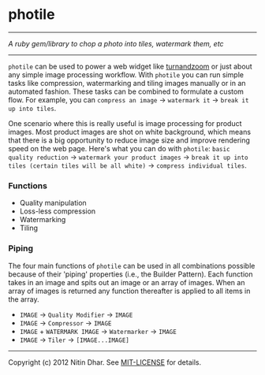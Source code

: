 # photile
* * *
*A ruby gem/library to chop a photo into tiles, watermark them, etc*
* * *

`photile` can be used to power a web widget like [turnandzoom](https://github.com/nitindhar7/turnandzoom) or just about any simple image processing workflow. With `photile` you can run simple tasks like compression, watermarking and tiling images manually or in an automated fashion. These tasks can be combined to formulate a custom flow. For example, you can `compress an image` → `watermark it` → `break it up into tiles`.

One scenario where this is really useful is image processing for product images. Most product images are shot on white background, which means that there is a big opportunity to reduce image size and improve rendering speed on the web page. Here's what you can do with `photile`: `basic quality reduction` → `watermark your product images` → `break it up into tiles (certain tiles will be all white)` → `compress individual tiles`.

### Functions

* Quality manipulation
* Loss-less compression
* Watermarking
* Tiling

### Piping

The four main functions of `photile` can be used in all combinations possible because of their 'piping' properties (i.e., the Builder Pattern). Each function takes in an image and spits out an image or an array of images. When an array of images is returned any function thereafter is applied to all items in the array.

* `IMAGE` → `Quality Modifier` → `IMAGE`
* `IMAGE` → `Compressor` → `IMAGE`
* `IMAGE` + `WATERMARK IMAGE`  → `Watermarker` → `IMAGE`
* `IMAGE` → `Tiler` → `[IMAGE...IMAGE]`

* * *
Copyright (c) 2012 Nitin Dhar. See [MIT-LICENSE](MIT-LICENSE) for details.
